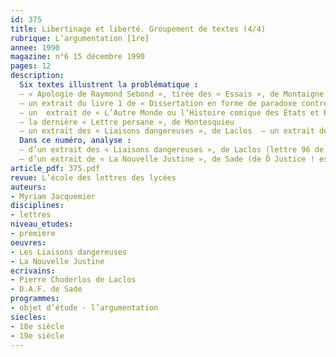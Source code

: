 ```yaml
---
id: 375
title: Libertinage et liberté. Groupement de textes (4/4)
rubrique: L’argumentation [1re]
annee: 1990
magazine: n°6 15 décembre 1990
pages: 12
description: 
  Six textes illustrent la problématique :
  – « Apologie de Raymond Sebond », tirée des « Essais », de Montaigne
  – un extrait du livre 1 de « Dissertation en forme de paradoxe contre les aristotéliciens », de Gassendi
  – un  extrait de « L’Autre Monde ou l’Histoire comique des États et Empires de la Lune », de Cyrano de Bergerac
  – la dernière « Lettre persane », de Montesquieu
  – un extrait des « Liaisons dangereuses », de Laclos  – un extrait de « La Nouvelle Justine », de Sade
  Dans ce numéro, analyse :
  – d’un extrait des « Liaisons dangereuses », de Laclos (lettre 96 de Valmont à Merteuil)
  – d’un extrait de « La Nouvelle Justine », de Sade (de Ô Justice ! est-il donc un crime ?… » à « Changeons de rôle, et tu le concevras »)
article_pdf: 375.pdf
revue: L’école des lettres des lycées
auteurs:
- Myriam Jacquemier
disciplines:
- lettres
niveau_etudes:
- première
oeuvres:
- Les Liaisons dangereuses
- La Nouvelle Justine
ecrivains:
- Pierre Choderlos de Laclos
- D.A.F. de Sade
programmes:
- objet d’étude - l’argumentation
siecles:
- 18e siècle
- 19e siècle
---
```

